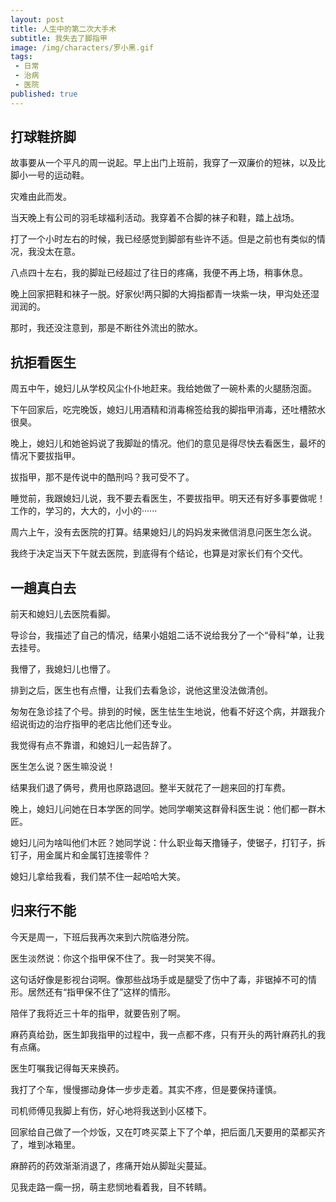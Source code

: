 ```yaml
---
layout: post
title: 人生中的第二次大手术
subtitle: 我失去了脚指甲
image: /img/characters/罗小黑.gif
tags:
 - 日常
 - 治病
 - 医院
published: true
---
```


## 打球鞋挤脚

故事要从一个平凡的周一说起。早上出门上班前，我穿了一双廉价的短袜，以及比脚小一号的运动鞋。

灾难由此而发。

当天晚上有公司的羽毛球福利活动。我穿着不合脚的袜子和鞋，踏上战场。

打了一个小时左右的时候，我已经感觉到脚部有些许不适。但是之前也有类似的情况，我没太在意。

八点四十左右，我的脚趾已经超过了往日的疼痛，我便不再上场，稍事休息。

晚上回家把鞋和袜子一脱。好家伙!两只脚的大拇指都青一块紫一块，甲沟处还湿润润的。

那时，我还没注意到，那是不断往外流出的脓水。

## 抗拒看医生

周五中午，媳妇儿从学校风尘仆仆地赶来。我给她做了一碗朴素的火腿肠泡面。

下午回家后，吃完晚饭，媳妇儿用酒精和消毒棉签给我的脚指甲消毒，还吐槽脓水很臭。

晚上，媳妇儿和她爸妈说了我脚趾的情况。他们的意见是得尽快去看医生，最坏的情况下要拔指甲。

拔指甲，那不是传说中的酷刑吗？我可受不了。

睡觉前，我跟媳妇儿说，我不要去看医生，不要拔指甲。明天还有好多事要做呢！工作的，学习的，大大的，小小的······

周六上午，没有去医院的打算。结果媳妇儿的妈妈发来微信消息问医生怎么说。

我终于决定当天下午就去医院，到底得有个结论，也算是对家长们有个交代。

## 一趟真白去

前天和媳妇儿去医院看脚。

导诊台，我描述了自己的情况，结果小姐姐二话不说给我分了一个“骨科”单，让我去挂号。

我懵了，我媳妇儿也懵了。

排到之后，医生也有点懵，让我们去看急诊，说他这里没法做清创。

匆匆在急诊挂了个号。排到的时候，医生怯生生地说，他看不好这个病，并跟我介绍说街边的治疗指甲的老店比他们还专业。

我觉得有点不靠谱，和媳妇儿一起告辞了。

医生怎么说？医生嘛没说！

结果我们退了俩号，费用也原路退回。整半天就花了一趟来回的打车费。

晚上，媳妇儿问她在日本学医的同学。她同学嘲笑这群骨科医生说：他们都一群木匠。

媳妇儿问为啥叫他们木匠？她同学说：什么职业每天撸锤子，使锯子，打钉子，拆钉子，用金属片和金属钉连接零件？

媳妇儿拿给我看，我们禁不住一起哈哈大笑。

## 归来行不能

今天是周一，下班后我再次来到六院临港分院。

医生淡然说：你这个指甲保不住了。我一时哭笑不得。

这句话好像是影视台词啊。像那些战场手或是腿受了伤中了毒，非锯掉不可的情形。居然还有“指甲保不住了”这样的情形。

陪伴了我将近三十年的指甲，就要告别了啊。

麻药真给劲，医生卸我指甲的过程中，我一点都不疼，只有开头的两针麻药扎的我有点痛。

医生叮嘱我记得每天来换药。

我打了个车，慢慢挪动身体一步步走着。其实不疼，但是要保持谨慎。

司机师傅见我脚上有伤，好心地将我送到小区楼下。

回家给自己做了一个炒饭，又在叮咚买菜上下了个单，把后面几天要用的菜都买齐了，堆到冰箱里。

麻醉药的药效渐渐消退了，疼痛开始从脚趾尖蔓延。

见我走路一瘸一拐，萌主悲悯地看着我，目不转睛。

<!-- UY BEGIN -->
<div id="uyan_frame"></div>
<script type="text/javascript" src="http://v2.uyan.cc/code/uyan.js"></script>
<!-- UY END -->
